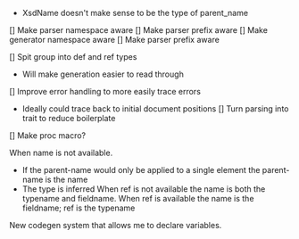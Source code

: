 - XsdName doesn't make sense to be the type of parent_name

[] Make parser namespace aware
[] Make parser prefix aware
[] Make generator namespace aware
[] Make parser prefix aware

[] Spit group into def and ref types
  - Will make generation easier to read through

[] Improve error handling to more easily trace errors
  - Ideally could trace back to initial document positions
[] Turn parsing into trait to reduce boilerplate

[] Make proc macro?

When name is not available.
  - If the parent-name would only be applied to a single element the parent-name is the name
  - The type is inferred
When ref is not available the name is both the typename and fieldname.
When ref is available the name is the fieldname; ref is the typename

New codegen system that allows me to declare variables.
